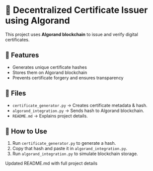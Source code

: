 # 💙 Decentralized Certificate Issuer using Algorand

This project uses **Algorand blockchain** to issue and verify digital certificates.

## 🚀 Features
- Generates unique certificate hashes
- Stores them on Algorand blockchain
- Prevents certificate forgery and ensures transparency

## 🧩 Files
- `certificate_generator.py` → Creates certificate metadata & hash.
- `algorand_integration.py` → Sends hash to Algorand blockchain.
- `README.md` → Explains project details.

## 🧠 How to Use
1. Run `certificate_generator.py` to generate a hash.
2. Copy that hash and paste it in `algorand_integration.py`.
3. Run `algorand_integration.py` to simulate blockchain storage.




Updated README.md with full project details

